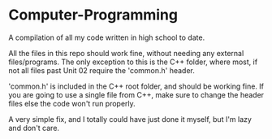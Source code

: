 # Computer-Programming
A compilation of all my code written in high school to date.

All the files in this repo should work fine, without needing any external files/programs.
The only exception to this is the C++ folder, where most, if not all files past Unit 02 require the 'common.h' header.

'common.h' is included in the C++ root folder, and should be working fine.
If you are going to use a single file from C++, make sure to change the header files else the code won't run properly.

A very simple fix, and I totally could have just done it myself, but I'm lazy and don't care.
